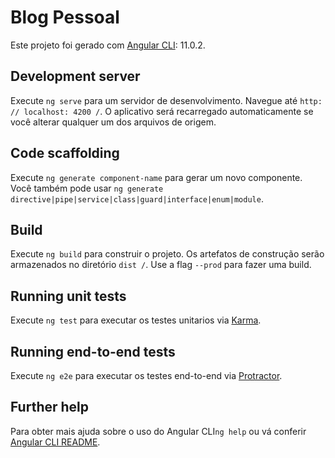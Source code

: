 # Blog Pessoal

Este projeto foi gerado com [Angular CLI](https://github.com/angular/angular-cli): 11.0.2.

## Development server

Execute `ng serve` para um servidor de desenvolvimento. Navegue até `http: // localhost: 4200 /`. O aplicativo será recarregado automaticamente se você alterar qualquer um dos arquivos de origem.

## Code scaffolding

Execute `ng generate component-name` para gerar um novo componente. Você também pode usar `ng generate directive|pipe|service|class|guard|interface|enum|module`.

## Build

Execute `ng build` para construir o projeto. Os artefatos de construção serão armazenados no diretório `dist /`. Use a flag `--prod` para fazer uma build.

## Running unit tests

Execute `ng test` para executar os testes unitarios via [Karma](https://karma-runner.github.io).

## Running end-to-end tests

Execute `ng e2e` para executar os testes end-to-end via [Protractor](http://www.protractortest.org/).

## Further help

Para obter mais ajuda sobre o uso do Angular CLI`ng help` ou vá conferir [Angular CLI README](https://github.com/angular/angular-cli/blob/master/README.md).
